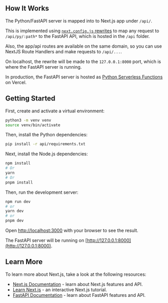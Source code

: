 ## How It Works

The Python/FastAPI server is mapped into to Next.js app under `/api/`.

This is implemented using [`next.config.js` rewrites](https://github.com/jaARke/personal-site/blob/main/next.config.js) to map any request to `/api/py/:path*` to the FastAPI API, which is hosted in the `/api` folder.

Also, the app/api routes are available on the same domain, so you can use NextJS Route Handlers and make requests to `/api/...`.

On localhost, the rewrite will be made to the `127.0.0.1:8000` port, which is where the FastAPI server is running.

In production, the FastAPI server is hosted as [Python Serverless Functions](https://vercel.com/docs/concepts/functions/serverless-functions/runtimes/python) on Vercel.


## Getting Started

First, create and activate a virtual environment:

```bash
python3 -m venv venv
source venv/bin/activate
```

Then, install the Python dependencies:

```bash
pip install -r api/requirements.txt
```

Next, install the Node.js dependencies:

```bash
npm install
# Or
yarn
# Or
pnpm install
```

Then, run the development server:

```bash
npm run dev
# or
yarn dev
# or
pnpm dev
```

Open [http://localhost:3000](http://localhost:3000) with your browser to see the result.

The FastAPI server will be running on [http://127.0.0.1:8000](http://127.0.0.1:8000).

## Learn More

To learn more about Next.js, take a look at the following resources:

- [Next.js Documentation](https://nextjs.org/docs) - learn about Next.js features and API.
- [Learn Next.js](https://nextjs.org/learn) - an interactive Next.js tutorial.
- [FastAPI Documentation](https://fastapi.tiangolo.com/) - learn about FastAPI features and API.

